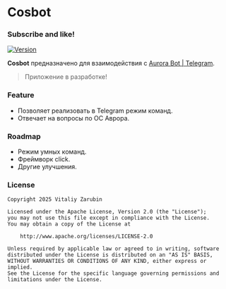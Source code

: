 Cosbot
===================

### Subscribe and like!

[![Version](https://img.shields.io/badge/PyPI-0.0.8-blue?logo=pypi&logoColor=white)](https://pypi.org/project/cos-bot/)

**Cosbot** предназначено для взаимодействия с [Aurora Bot | Telegram](https://aurora-bot.keygenqt.com/).

> Приложение в разработке!

### Feature

- Позволяет реализовать в Telegram режим команд.
- Отвечает на вопросы по ОС Аврора.

### Roadmap

- Режим умных команд.
- Фреймворк click.
- Другие улучшения.

### License

```
Copyright 2025 Vitaliy Zarubin

Licensed under the Apache License, Version 2.0 (the "License");
you may not use this file except in compliance with the License.
You may obtain a copy of the License at

    http://www.apache.org/licenses/LICENSE-2.0

Unless required by applicable law or agreed to in writing, software
distributed under the License is distributed on an "AS IS" BASIS,
WITHOUT WARRANTIES OR CONDITIONS OF ANY KIND, either express or implied.
See the License for the specific language governing permissions and
limitations under the License.
```